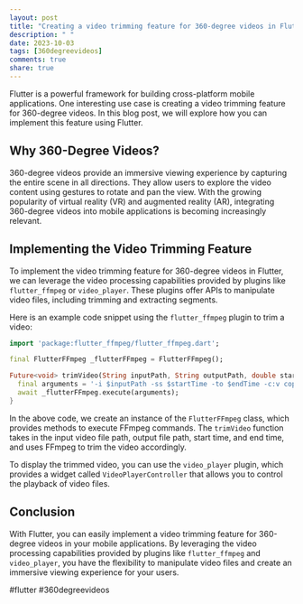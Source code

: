 ```yaml
---
layout: post
title: "Creating a video trimming feature for 360-degree videos in Flutter"
description: " "
date: 2023-10-03
tags: [360degreevideos]
comments: true
share: true
---
```


Flutter is a powerful framework for building cross-platform mobile applications. One interesting use case is creating a video trimming feature for 360-degree videos. In this blog post, we will explore how you can implement this feature using Flutter.

## Why 360-Degree Videos?

360-degree videos provide an immersive viewing experience by capturing the entire scene in all directions. They allow users to explore the video content using gestures to rotate and pan the view. With the growing popularity of virtual reality (VR) and augmented reality (AR), integrating 360-degree videos into mobile applications is becoming increasingly relevant.

## Implementing the Video Trimming Feature

To implement the video trimming feature for 360-degree videos in Flutter, we can leverage the video processing capabilities provided by plugins like `flutter_ffmpeg` or `video_player`. These plugins offer APIs to manipulate video files, including trimming and extracting segments.

Here is an example code snippet using the `flutter_ffmpeg` plugin to trim a video:

```dart
import 'package:flutter_ffmpeg/flutter_ffmpeg.dart';

final FlutterFFmpeg _flutterFFmpeg = FlutterFFmpeg();

Future<void> trimVideo(String inputPath, String outputPath, double startTime, double endTime) async {
  final arguments = '-i $inputPath -ss $startTime -to $endTime -c:v copy -c:a copy $outputPath';
  await _flutterFFmpeg.execute(arguments);
}
```

In the above code, we create an instance of the `FlutterFFmpeg` class, which provides methods to execute FFmpeg commands. The `trimVideo` function takes in the input video file path, output file path, start time, and end time, and uses FFmpeg to trim the video accordingly.

To display the trimmed video, you can use the `video_player` plugin, which provides a widget called `VideoPlayerController` that allows you to control the playback of video files.

## Conclusion

With Flutter, you can easily implement a video trimming feature for 360-degree videos in your mobile applications. By leveraging the video processing capabilities provided by plugins like `flutter_ffmpeg` and `video_player`, you have the flexibility to manipulate video files and create an immersive viewing experience for your users.

#flutter #360degreevideos